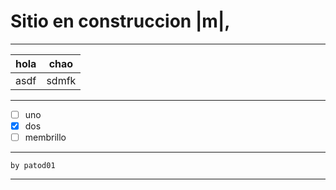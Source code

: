# Sitio en construccion |m|,

---

|hola | chao
|-----|-----
|asdf | sdmfk

---

- [ ]  uno
- [x]  dos
- [ ] membrillo

---

`by patod01`

---
